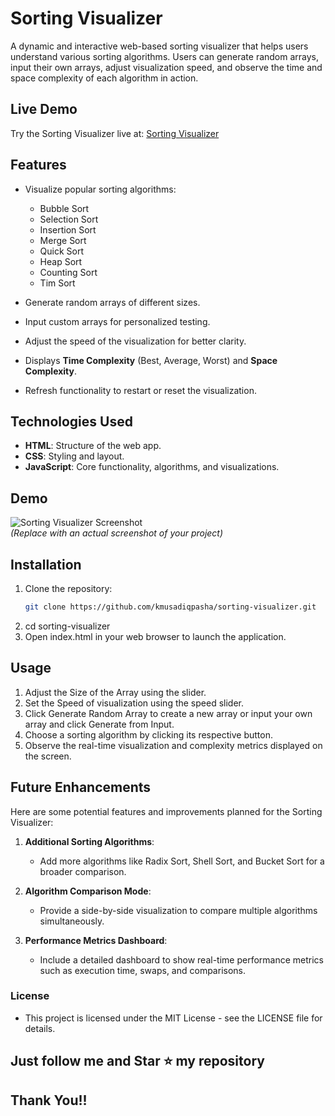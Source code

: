 # Sorting Visualizer

A dynamic and interactive web-based sorting visualizer that helps users understand various sorting algorithms. Users can generate random arrays, input their own arrays, adjust visualization speed, and observe the time and space complexity of each algorithm in action.

## Live Demo

Try the Sorting Visualizer live at: [Sorting Visualizer](https://musadiqpasha.github.io/Sorting-Visualizer/)

## Features

- Visualize popular sorting algorithms:
  - Bubble Sort
  - Selection Sort
  - Insertion Sort
  - Merge Sort
  - Quick Sort
  - Heap Sort
  - Counting Sort
  - Tim Sort
    
- Generate random arrays of different sizes.
- Input custom arrays for personalized testing.
- Adjust the speed of the visualization for better clarity.
- Displays **Time Complexity** (Best, Average, Worst) and **Space Complexity**.
- Refresh functionality to restart or reset the visualization.

## Technologies Used

- **HTML**: Structure of the web app.
- **CSS**: Styling and layout.
- **JavaScript**: Core functionality, algorithms, and visualizations.

## Demo

![Sorting Visualizer Screenshot](link-to-screenshot)  
*(Replace with an actual screenshot of your project)*

## Installation

1. Clone the repository:
   ```bash
   git clone https://github.com/kmusadiqpasha/sorting-visualizer.git
2. cd sorting-visualizer
3. Open index.html in your web browser to launch the application.


## Usage

1. Adjust the Size of the Array using the slider.
2. Set the Speed of visualization using the speed slider.
3. Click Generate Random Array to create a new array or input your own array and click Generate from Input.
4. Choose a sorting algorithm by clicking its respective button.
5. Observe the real-time visualization and complexity metrics displayed on the screen.

## Future Enhancements

Here are some potential features and improvements planned for the Sorting Visualizer:

1. **Additional Sorting Algorithms**:
   - Add more algorithms like Radix Sort, Shell Sort, and Bucket Sort for a broader comparison.

2. **Algorithm Comparison Mode**:
   - Provide a side-by-side visualization to compare multiple algorithms simultaneously.


3. **Performance Metrics Dashboard**:
   - Include a detailed dashboard to show real-time performance metrics such as execution time, swaps, and comparisons.


### License
- This project is licensed under the MIT License - see the LICENSE file for details.

##
## Just follow me and Star ⭐ my repository 
## Thank You!!

